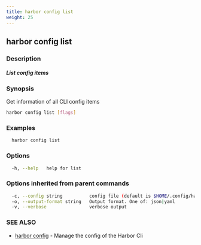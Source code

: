 ```yaml
---
title: harbor config list
weight: 25
---
```

## harbor config list

### Description

##### List config items

### Synopsis

Get information of all CLI config items

```sh
harbor config list [flags]
```

### Examples

```sh
  harbor config list
```

### Options

```sh
  -h, --help   help for list
```

### Options inherited from parent commands

```sh
  -c, --config string          config file (default is $HOME/.config/harbor-cli/config.yaml)
  -o, --output-format string   Output format. One of: json|yaml
  -v, --verbose                verbose output
```

### SEE ALSO

* [harbor config](harbor-config.md)	 - Manage the config of the Harbor Cli

